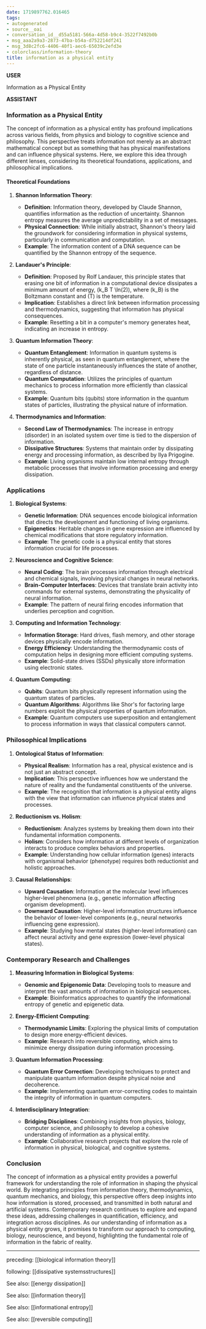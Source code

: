 ```yaml
---
date: 1719897762.016465
tags:
- autogenerated
- source__oai
- conversation_id__d55a5181-566a-4d58-b9c4-3522f7492b0b
- msg_aaa2a9a3-2873-47ba-b54a-d752214df241
- msg_3d8c2fc6-4406-40f1-aec6-65039c2efd3e
- colorclass/information-theory
title: information as a physical entity
---
```


**USER**

Information as a Physical Entity


**ASSISTANT**

### Information as a Physical Entity

The concept of information as a physical entity has profound implications across various fields, from physics and biology to cognitive science and philosophy. This perspective treats information not merely as an abstract mathematical concept but as something that has physical manifestations and can influence physical systems. Here, we explore this idea through different lenses, considering its theoretical foundations, applications, and philosophical implications.

#### Theoretical Foundations

1. **Shannon Information Theory**:
   - **Definition**: Information theory, developed by Claude Shannon, quantifies information as the reduction of uncertainty. Shannon entropy measures the average unpredictability in a set of messages.
   - **Physical Connection**: While initially abstract, Shannon's theory laid the groundwork for considering information in physical systems, particularly in communication and computation.
   - **Example**: The information content of a DNA sequence can be quantified by the Shannon entropy of the sequence.

2. **Landauer's Principle**:
   - **Definition**: Proposed by Rolf Landauer, this principle states that erasing one bit of information in a computational device dissipates a minimum amount of energy, \(k_B T \ln(2)\), where \(k_B\) is the Boltzmann constant and \(T\) is the temperature.
   - **Implication**: Establishes a direct link between information processing and thermodynamics, suggesting that information has physical consequences.
   - **Example**: Resetting a bit in a computer's memory generates heat, indicating an increase in entropy.

3. **Quantum Information Theory**:
   - **Quantum Entanglement**: Information in quantum systems is inherently physical, as seen in quantum entanglement, where the state of one particle instantaneously influences the state of another, regardless of distance.
   - **Quantum Computation**: Utilizes the principles of quantum mechanics to process information more efficiently than classical systems.
   - **Example**: Quantum bits (qubits) store information in the quantum states of particles, illustrating the physical nature of information.

4. **Thermodynamics and Information**:
   - **Second Law of Thermodynamics**: The increase in entropy (disorder) in an isolated system over time is tied to the dispersion of information.
   - **Dissipative Structures**: Systems that maintain order by dissipating energy and processing information, as described by Ilya Prigogine.
   - **Example**: Living organisms maintain low internal entropy through metabolic processes that involve information processing and energy dissipation.

### Applications

1. **Biological Systems**:
   - **Genetic Information**: DNA sequences encode biological information that directs the development and functioning of living organisms.
   - **Epigenetics**: Heritable changes in gene expression are influenced by chemical modifications that store regulatory information.
   - **Example**: The genetic code is a physical entity that stores information crucial for life processes.

2. **Neuroscience and Cognitive Science**:
   - **Neural Coding**: The brain processes information through electrical and chemical signals, involving physical changes in neural networks.
   - **Brain-Computer Interfaces**: Devices that translate brain activity into commands for external systems, demonstrating the physicality of neural information.
   - **Example**: The pattern of neural firing encodes information that underlies perception and cognition.

3. **Computing and Information Technology**:
   - **Information Storage**: Hard drives, flash memory, and other storage devices physically encode information.
   - **Energy Efficiency**: Understanding the thermodynamic costs of computation helps in designing more efficient computing systems.
   - **Example**: Solid-state drives (SSDs) physically store information using electronic states.

4. **Quantum Computing**:
   - **Qubits**: Quantum bits physically represent information using the quantum states of particles.
   - **Quantum Algorithms**: Algorithms like Shor's for factoring large numbers exploit the physical properties of quantum information.
   - **Example**: Quantum computers use superposition and entanglement to process information in ways that classical computers cannot.

### Philosophical Implications

1. **Ontological Status of Information**:
   - **Physical Realism**: Information has a real, physical existence and is not just an abstract concept.
   - **Implication**: This perspective influences how we understand the nature of reality and the fundamental constituents of the universe.
   - **Example**: The recognition that information is a physical entity aligns with the view that information can influence physical states and processes.

2. **Reductionism vs. Holism**:
   - **Reductionism**: Analyzes systems by breaking them down into their fundamental information components.
   - **Holism**: Considers how information at different levels of organization interacts to produce complex behaviors and properties.
   - **Example**: Understanding how cellular information (genes) interacts with organismal behavior (phenotype) requires both reductionist and holistic approaches.

3. **Causal Relationships**:
   - **Upward Causation**: Information at the molecular level influences higher-level phenomena (e.g., genetic information affecting organism development).
   - **Downward Causation**: Higher-level information structures influence the behavior of lower-level components (e.g., neural networks influencing gene expression).
   - **Example**: Studying how mental states (higher-level information) can affect neural activity and gene expression (lower-level physical states).

### Contemporary Research and Challenges

1. **Measuring Information in Biological Systems**:
   - **Genomic and Epigenomic Data**: Developing tools to measure and interpret the vast amounts of information in biological sequences.
   - **Example**: Bioinformatics approaches to quantify the informational entropy of genetic and epigenetic data.

2. **Energy-Efficient Computing**:
   - **Thermodynamic Limits**: Exploring the physical limits of computation to design more energy-efficient devices.
   - **Example**: Research into reversible computing, which aims to minimize energy dissipation during information processing.

3. **Quantum Information Processing**:
   - **Quantum Error Correction**: Developing techniques to protect and manipulate quantum information despite physical noise and decoherence.
   - **Example**: Implementing quantum error-correcting codes to maintain the integrity of information in quantum computers.

4. **Interdisciplinary Integration**:
   - **Bridging Disciplines**: Combining insights from physics, biology, computer science, and philosophy to develop a cohesive understanding of information as a physical entity.
   - **Example**: Collaborative research projects that explore the role of information in physical, biological, and cognitive systems.

### Conclusion

The concept of information as a physical entity provides a powerful framework for understanding the role of information in shaping the physical world. By integrating principles from information theory, thermodynamics, quantum mechanics, and biology, this perspective offers deep insights into how information is stored, processed, and transmitted in both natural and artificial systems. Contemporary research continues to explore and expand these ideas, addressing challenges in quantification, efficiency, and integration across disciplines. As our understanding of information as a physical entity grows, it promises to transform our approach to computing, biology, neuroscience, and beyond, highlighting the fundamental role of information in the fabric of reality.


---

preceding: [[biological information theory]]  


following: [[dissipative systemsstructures]]

See also: [[energy dissipation]]


See also: [[information theory]]


See also: [[informational entropy]]


See also: [[reversible computing]]